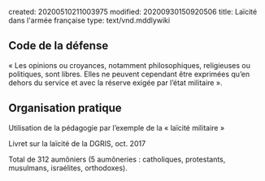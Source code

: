 created: 20200510211003975
modified: 20200930150920506
title: Laïcité dans l'armée française
type: text/vnd.mddlywiki

## Code de la défense

« Les opinions ou croyances, notamment philosophiques, religieuses ou politiques, sont libres. Elles ne peuvent cependant être exprimées qu’en dehors du service et avec la réserve exigée par l’état militaire ».

## Organisation pratique

Utilisation de la pédagogie par l’exemple de la « laïcité militaire »

Livret sur la laïcité de la DGRIS, oct. 2017

Total de 312 aumôniers (5 aumôneries : catholiques, protestants, musulmans, israélites, orthodoxes).